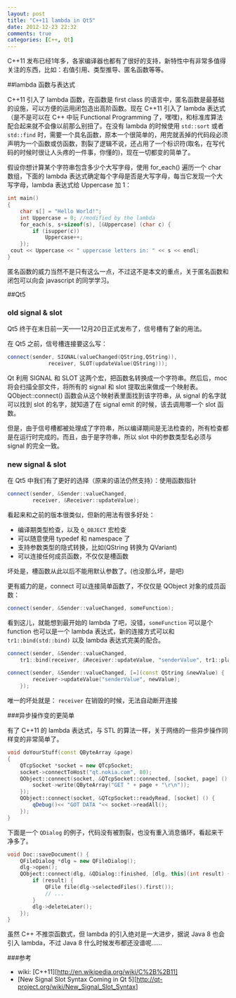 ```yaml
---
layout: post
title: "C++11 lambda in Qt5"
date: 2012-12-23 22:32
comments: true
categories: [C++, Qt]
---
```


C++11 发布已经1年多，各家编译器也都有了很好的支持，新特性中有非常多值得关注的东西，比如：右值引用、类型推导、匿名函数等等。

##lambda 函数与表达式

C++11 引入了 lambda 函数，在函数是 first class 的语言中，匿名函数是最基础的设施，可以方便的运用闭包造出高阶函数。现在 C++11 引入了 lambda 表达式（是不是可以在 C++ 中玩 Functional Programming 了，嘿嘿)，和标准库算法配合起来就不会像以前那么别扭了。在没有 lambda 的时候使用 `std::sort` 或者 `std::find` 时，需要一个具名函数，原本一个很简单的，用完就丢掉的代码段必须声明为一个函数或仿函数，割裂了逻辑不说，还占用了一个标识符(取名，在写代码的时候时很让人头疼的一件事，你懂的)，现在一切都变的简单了。

<!-- more -->
假设你想计算某个字符串包含多少个大写字母，使用 for_each() 遍历一个 char 数组，下面的 lambda 表达式确定每个字母是否是大写字母，每当它发现一个大写字母，lambda 表达式给 Uppercase 加 1：

``` cpp
int main() 
{
    char s[] = "Hello World!";
    int Uppercase = 0; //modified by the lambda  
    for_each(s, s+sizeof(s), [&Uppercase] (char c) {
        if (isupper(c))
            Uppercase++;
    });
 cout << Uppercase << " uppercase letters in: " << s << endl;
} 
```

匿名函数的威力当然不是只有这么一点，不过这不是本文的重点，关于匿名函数和闭包可以向会 javascript 的同学学习。


##Qt5

### old signal & slot

Qt5 终于在末日前一天——12月20日正式发布了，信号槽有了新的用法。

在 Qt5 之前，信号槽连接要这么写：

``` cpp
connect(sender, SIGNAL(valueChanged(QString,QString)),
             receiver, SLOT(updateValue(QString)));
```

Qt 利用 SIGNAL 和 SLOT 这两个宏，把函数名转换成一个字符串。然后后，moc 将会扫描全部文件，将所有的 signal 和 slot 提取出来做成一个映射表。QObject::connect() 函数会从这个映射表里面找到该字符串，从 signal 的名字就可以找到 slot 的名字，就知道了在 signal emit 的时候，该去调用哪一个 slot 函数。

但是，由于信号槽都被处理成了字符串，所以编译期间是无法检查的，所有检查都是在运行时完成的。而且，由于是字符串，所以 slot 中的参数类型名必须与 signal 的完全一致。


### new signal & slot

在 Qt5 中我们有了更好的选择（原来的语法仍然支持）：使用函数指针

``` cpp
connect(sender, &Sender::valueChanged, 
        receiver, &Receiver::updateValue);
```

看起来和之前的版本很类似，但新的用法有很多好处：

- 编译期类型检查，以及 `Q_OBJECT` 宏检查
- 可以随意使用 typedef 和 namespace 了
- 支持参数类型的隐式转换，比如(QString 转换为 QVariant)
- 可以连接任何成员函数，不仅仅是槽函数

坏处是，槽函数从此以后不能用默认参数了。(也没那么坏，是吧)

更有威力的是，connect 可以连接简单函数了，不仅仅是 QObject 对象的成员函数：

``` cpp
connect(sender, &Sender::valueChanged, someFunction);
```

看到这儿，就能想到最开始的 lambda 了吧，没错，`someFunction` 可以是个 function 也可以是一个 lambda 表达式，新的连接方式可以和 `tr1::bind(std::bind)` 以及 lambda 表达式完美的配合。

``` cpp
connect(sender, &Sender::valueChanged,
    tr1::bind(receiver, &Receiver::updateValue, "senderValue", tr1::placeholder::_1));
 
connect(sender, &Sender::valueChanged, [=](const QString &newValue) {
        receiver->updateValue("senderValue", newValue);
    });
```

唯一的坏处就是： `receiver` 在销毁的时候，无法自动断开连接


###异步操作变的更简单

有了 C++11 的 lambda 表达式，与 STL 的算法一样，关于网络的一些异步操作同样变的非常简单了。

``` cpp
void doYourStuff(const QByteArray &page)
{
    QTcpSocket *socket = new QTcpSocket;
    socket->connectToHost("qt.nokia.com", 80);
    QObject::connect(socket, &QTcpSocket::connected, [socket, page] () {
        socket->write(QByteArray("GET " + page + "\r\n"));
    });
    QObject::connect(socket, &QTcpSocket::readyRead, [socket] () {
        qDebug()<< "GOT DATA "<< socket->readAll();
    });
}
```

下面是一个 `QDialog` 的例子，代码没有被割裂，也没有重入消息循环，看起来干净多了。

``` cpp
void Doc::saveDocument() {
    QFileDialog *dlg = new QFileDialog();
    dlg->open();
    QObject::connect(dlg, &QDialog::finished, [dlg, this](int result) {
        if (result) {
            QFile file(dlg->selectedFiles().first());
            // ...
        }
        dlg->deleteLater();
    });
}
```

虽然 C++ 不推崇函数式，但 lambda 的引入绝对是一大进步，据说 Java 8 也会引入 lambda，不过 Java 8 什么时候发布都还没谱呢……

###参考

- wiki: [C++11][http://en.wikipedia.org/wiki/C%2B%2B11]
- [New Signal Slot Syntax Coming in Qt 5][http://qt-project.org/wiki/New_Signal_Slot_Syntax]
